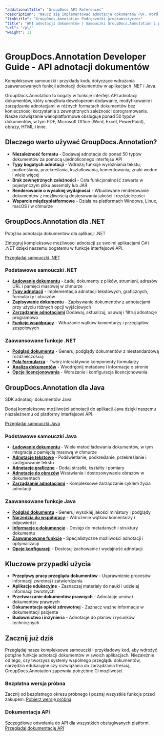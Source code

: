 ```yaml
---
"additionalTitle": "GroupDocs API References"
"description": "Naucz się implementować adnotacje dokumentów PDF, Word, Excel i PowerPoint w aplikacjach .NET i Java. Samouczki krok po kroku dotyczące znaczników tekstowych, komentarzy, kształtów i funkcji współpracy."
"linktitle": "GroupDocs.Annotation Podręczniki programistyczne"
"title": "API adnotacji dokumentów | Samouczki GroupDocs.Annotation i przykłady SDK"
"url": "/pl/"
"weight": 11
---
```


# GroupDocs.Annotation Developer Guide - API adnotacji dokumentów

Kompleksowe samouczki i przykłady kodu dotyczące wdrażania zaawansowanych funkcji adnotacji dokumentów w aplikacjach .NET i Java.

GroupDocs.Annotation to bogaty w funkcje interfejs API adnotacji dokumentów, który umożliwia deweloperom dodawanie, modyfikowanie i zarządzanie adnotacjami w różnych formatach dokumentów bez konieczności korzystania z zewnętrznych zależności oprogramowania. Nasze rozwiązanie wieloplatformowe obsługuje ponad 50 typów dokumentów, w tym PDF, Microsoft Office (Word, Excel, PowerPoint), obrazy, HTML i inne.

## Dlaczego warto używać GroupDocs.Annotation?

- **Niezależność formatu** - Dodawaj adnotacje do ponad 50 typów dokumentów za pomocą ujednoliconego interfejsu API
- **Typy bogatych adnotacji** - Wdrażaj funkcje wyróżniania tekstu, podkreślania, przekreślania, kształtowania, komentowania, znaki wodne i wiele więcej
- **Brak zewnętrznych zależności** - Cała funkcjonalność zawarta w pojedynczym pliku assembly lub JAR
- **Renderowanie o wysokiej wydajności** - Wbudowane renderowanie dokumentów z możliwością dostosowania jakości i rozdzielczości
- **Wsparcie międzyplatformowe** - Działa na platformach Windows, Linux, macOS i w chmurze

## GroupDocs.Annotation dla .NET

Potężna adnotacja dokumentów dla aplikacji .NET

Zintegruj kompleksowe możliwości adnotacji ze swoimi aplikacjami C# i .NET dzięki naszemu bogatemu w funkcje interfejsowi API.

[Przeglądaj samouczki .NET](./net/)

### Podstawowe samouczki .NET

- [**Ładowanie dokumentu**](./net/document-loading) - Ładuj dokumenty z plików, strumieni, adresów URL i pamięci masowej w chmurze
- [**Typy adnotacji**](./net/text-annotations) - Implementacja adnotacji tekstowych, graficznych, formularzy i obrazów
- [**Zapisywanie dokumentu**](./net/document-saving) - Zapisywanie dokumentów z adnotacjami przy użyciu różnych opcji wyjściowych
- [**Zarządzanie adnotacjami**](./net/annotation-management) Dodawaj, aktualizuj, usuwaj i filtruj adnotacje programowo
- [**Funkcje współpracy**](./net/reply-management) - Wdrażanie wątków komentarzy i przeglądów zespołowych

### Zaawansowane funkcje .NET

- [**Podgląd dokumentu**](./net/document-preview) - Generuj podglądy dokumentów z niestandardową rozdzielczością
- [**Pola formularza**](./net/form-field-annotations) - Twórz interaktywne komponenty formularzy
- [**Analiza dokumentów**](./net/document-information) - Wyodrębnij metadane i informacje o stronie
- [**Opcje licencjonowania**](./net/licensing-and-configuration) - Wdrażanie i konfiguracja licencjonowania

## GroupDocs.Annotation dla Java

SDK adnotacji dokumentów Java

Dodaj kompleksowe możliwości adnotacji do aplikacji Java dzięki naszemu niezależnemu od platformy interfejsowi API.

[Przeglądaj samouczki Java](./java/)

### Podstawowe samouczki Java

- [**Ładowanie dokumentu**](./java/document-loading) - Wiele metod ładowania dokumentów, w tym integracja z pamięcią masową w chmurze
- [**Adnotacje tekstowe**](./java/text-annotations) - Podświetlanie, podkreślanie, przekreślanie i zastępowanie tekstu
- [**Adnotacje graficzne**](./java/graphical-annotations) - Dodaj strzałki, kształty i pomiary
- [**Adnotacje do obrazów**](./java/image-annotations) Wstawianie i dostosowywanie obrazów w dokumentach  
- [**Zarządzanie adnotacjami**](./java/annotation-management) - Kompleksowe zarządzanie cyklem życia adnotacji

### Zaawansowane funkcje Java

- [**Podgląd dokumentu**](./java/document-preview) - Generuj wysokiej jakości miniatury i podglądy
- [**Narzędzia do współpracy**](./java/reply-management) - Wdrożenie wątków komentarzy i odpowiedzi
- [**Informacje o dokumencie**](./java/document-information) - Dostęp do metadanych i struktury dokumentu
- [**Zaawansowane funkcje**](./java/advanced-features) - Specjalistyczne możliwości adnotacji i optymalizacji
- [**Opcje konfiguracji**](./java/licensing-and-configuration) - Dostosuj zachowanie i wydajność adnotacji

## Kluczowe przypadki użycia

- **Przepływy pracy przeglądu dokumentów** - Usprawnienie procesów informacji zwrotnej i zatwierdzania
- **Aplikacje edukacyjne** - Zaznaczaj materiały do nauki i udzielaj informacji zwrotnych
- **Przetwarzanie dokumentów prawnych** - Adnotacje umów i dokumentów prawnych
- **Dokumentacja opieki zdrowotnej** - Zaznacz ważne informacje w dokumentacji pacjenta
- **Budownictwo i inżynieria** - Adnotacje do planów i rysunków technicznych

## Zacznij już dziś

Przeglądaj nasze kompleksowe samouczki i przykładowy kod, aby wdrożyć potężne funkcje adnotacji dokumentów w swoich aplikacjach. Niezależnie od tego, czy tworzysz systemy wspólnego przeglądu dokumentów, narzędzia edukacyjne czy rozwiązania do zarządzania treścią, GroupDocs.Annotation zapewnia potrzebne Ci możliwości.

### Bezpłatna wersja próbna
Zacznij od bezpłatnego okresu próbnego i poznaj wszystkie funkcje przed zakupem.
[Pobierz wersję próbną](https://releases.groupdocs.com/annotation/)

### Dokumentacja API
Szczegółowe odwołania do API dla wszystkich obsługiwanych platform.
[Przeglądaj dokumentację API](https://reference.groupdocs.com/annotation/)